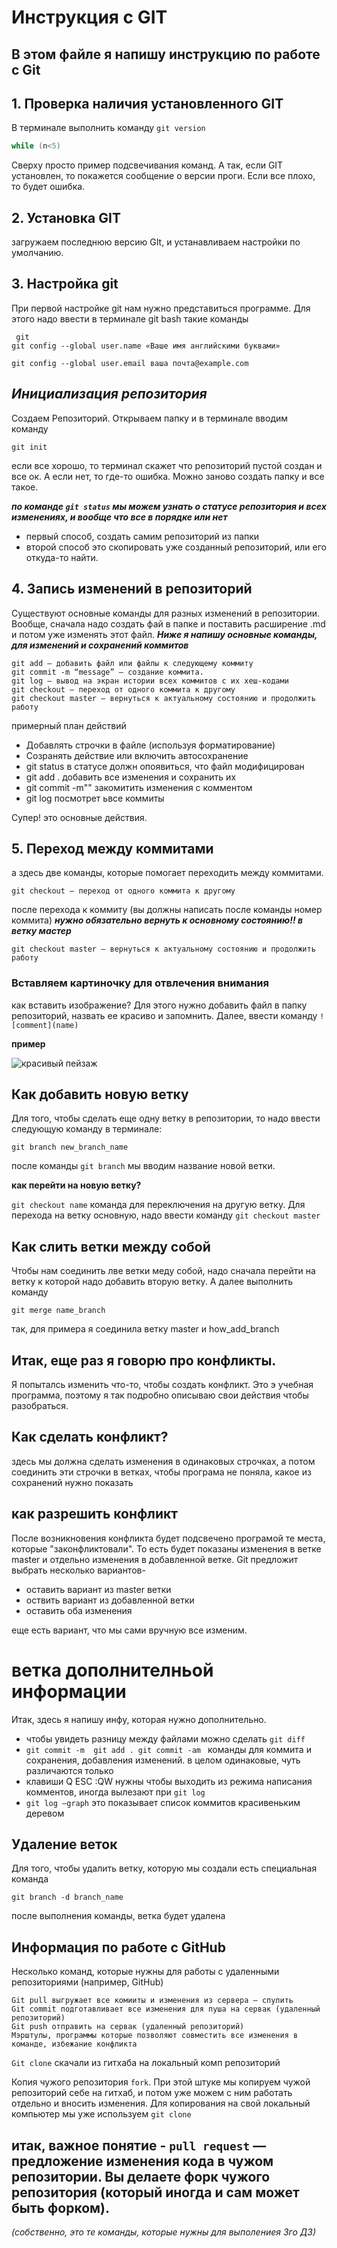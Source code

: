 # Инструкция с GIT
## В этом файле я напишу инструкцию по работе с Git
## 1. Проверка наличия установленного GIT
В терминале выполнить команду `git version` 
```C# 
while (n<5)
```
Сверху просто пример подсвечивания команд. А так, если GIT установлен, то покажется сообщение о версии проги. Если все плохо, то будет ошибка. 

## 2. Установка GIT 
загружаем последнюю версию GIt, и устанавливаем настройки по умолчанию. 

## 3. Настройка git  
При первой настройке git нам нужно представиться программе. Для этого надо ввести в терминале git bash такие команды 
```
 git 
git config --global user.name «Ваше имя английскими буквами»

git config --global user.email ваша почта@example.com
```

 ## *Инициализация репозитория* 
 Создаем Репозиторий. Открываем папку и в терминале вводим команду 
 ```
 git init
 ```
 если все хорошо, то терминал скажет что репозиторий пустой создан и все ок. А если нет, то где-то ошибка. Можно заново создать папку и все такое. 

***по команде ` git status ` мы можем узнать о статусе репозитория и всех изменениях, и вообще что все в порядке или нет***

* первый способ, создать самим репозиторий из папки 
* второй способ это скопировать уже созданный репозиторий, или его откуда-то найти. 

## 4. Запись изменений в репозиторий 

Существуют основные команды для разных изменений в репозитории. Вообще, сначала надо создать фай в папке и поставить расширение .md 
и потом уже изменять этот файл. 
***Ниже я напишу основные команды, для изменений и сохранений коммитов***
```
git add – добавить файл или файлы к следующему коммиту
git commit -m “message” – создание коммита.
git log – вывод на экран истории всех коммитов с их хеш-кодами
git checkout – переход от одного коммита к другому
git checkout master – вернуться к актуальному состоянию и продолжить работу
```
примерный план действий

* Добавлять строчки в файле (используя форматирование)
* Созранять действие или включить автосохранение 
* git status в статусе должн опоявиться, что файл модифицирован
* git add . добавить все изменения и сохранить их 
* git commit -m"" закомитить изменения с комментом 
* git log посмотрет ьвсе коммиты 

Супер! это основные действия. 

## 5. Переход между коммитами

а здесь две команды, которые помогает переходить между коммитами. 
```
git checkout – переход от одного коммита к другому
```
после перехода к коммиту (вы должны написать после команды номер коммита) ***нужно обязательно вернуть к основному состоянию!! в ветку мастер***
```
git checkout master – вернуться к актуальному состоянию и продолжить работу
```
### Вставляем картиночку для отвлечения внимания
как вставить изображение? Для этого нужно добавить файл в папку репозиторий, назвать ее красиво и запомнить. Далее, ввести команду `![comment](name)`

**пример**

![красивый пейзаж](kartinochka.jpg)

## Как добавить новую ветку 

Для того, чтобы сделать еще одну ветку в репозитории, то надо ввести следующую команду в терминале:
```
git branch new_branch_name
```
после команды `git branch` мы вводим название новой ветки. 

**как перейти на новую ветку?**

`git checkout name`  команда для переключения на другую ветку. Для перехода на ветку основную, надо ввести команду `git checkout master` 

## Как слить ветки между собой 
Чтобы нам соединить лве ветки меду собой, надо сначала перейти на ветку к которой надо добавить вторую ветку. А далее выполнить команду 
```
git merge name_branch
```
так, для примера я соединила ветку master и how_add_branch

## Итак, еще раз я говорю про конфликты. 

Я попыталсь изменить что-то, чтобы создать конфликт. Это э учебная программа, поэтому я так подробно описываю свои действия чтобы разобраться. 

## Как сделать конфликт? 

здесь мы должна сделать изменения в одинаковых строчках, а потом соединить эти строчки в ветках, чтобы програма не поняла, какое из сохранений нужно показать
## как разрешить конфликт 
После возникновения конфликта будет подсвечено програмой те места, которые "законфликтовали". То есть будет показаны изменения в ветке master и отдельно изменения в добавленной ветке. Git предложит выбрать несколько вариантов- 

* оставить вариант из master ветки 
* оствить вариант из добавленной ветки
* оставить оба изменения

еще есть вариант, что мы сами вручную все изменим. 



# ветка дополнителньой информации 

Итак, здесь я напишу инфу, которая нужно дополнительно.

* чтобы увидеть разницу между файлами можно сделать `git diff`
* ```git commit -m  git add . git commit -am ``` команды для коммита и сохранения, добавления изменений. в целом одинаковые, чуть различаются только 
* клавиши Q ESC :QW нужны чтобы выходить из режима написания комментов, иногда вылезают при `git log`
* `git log –graph` это показывает список коммитов красивеньким деревом

## Удаление веток 
Для того, чтобы удалить ветку, которую мы создали есть специальная команда 
```
git branch -d branch_name
```
после выполнения команды, ветка будет удалена

## Информация по работе с  GitHub 

Несколько команд, которые нужны для работы с удаленными репозиториями (например, GitHub)
```
Git pull выгружает все комииты и изменения из сервера – спулить 
Git commit подготавливает все изменения для пуша на сервак (удаленный репозиторий)
Git push отправить на сервак (удаленный репозиторий)
Мэрштулы, программы которые позволяют совместить все изменения в команде, избежание конфликта 
```
`Git clone` скачали из гитхаба на локальный комп репозиторий 

Копия чужого репозитория `fork`. При этой штуке мы копируем чужой репозиторий себе на гитхаб, и потом уже можем с ним работать отдельно и вносить изменения. Для копирования на свой локальный компьютер мы уже используем `git clone`

## **итак, важное понятие** - `pull request` — предложение изменения кода в чужом репозитории. Вы делаете форк чужого репозитория (который иногда и сам может быть форком).

*(собственно, это те команды, которые нужны для выполениея 3го ДЗ)*


